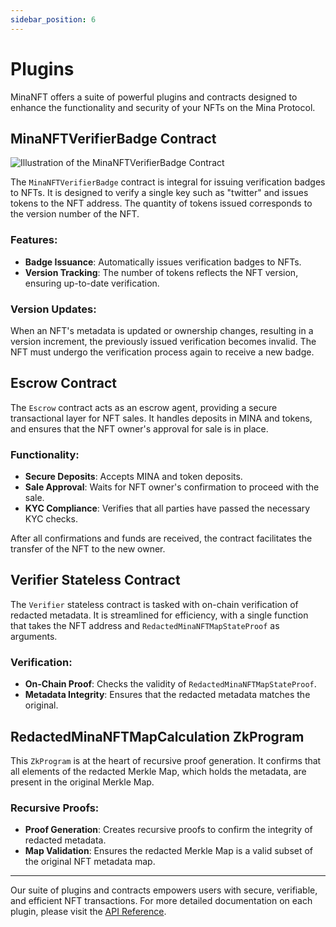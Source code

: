 ```yaml
---
sidebar_position: 6
---
```


# Plugins

MinaNFT offers a suite of powerful plugins and contracts designed to enhance the functionality and security of your NFTs on the Mina Protocol.

## MinaNFTVerifierBadge Contract

![Illustration of the MinaNFTVerifierBadge Contract](/img/contract/badge.png)

The `MinaNFTVerifierBadge` contract is integral for issuing verification badges to NFTs. It is designed to verify a single key such as "twitter" and issues tokens to the NFT address. The quantity of tokens issued corresponds to the version number of the NFT.

### Features:

- **Badge Issuance**: Automatically issues verification badges to NFTs.
- **Version Tracking**: The number of tokens reflects the NFT version, ensuring up-to-date verification.

### Version Updates:

When an NFT's metadata is updated or ownership changes, resulting in a version increment, the previously issued verification becomes invalid. The NFT must undergo the verification process again to receive a new badge.

## Escrow Contract

The `Escrow` contract acts as an escrow agent, providing a secure transactional layer for NFT sales. It handles deposits in MINA and tokens, and ensures that the NFT owner's approval for sale is in place.

### Functionality:

- **Secure Deposits**: Accepts MINA and token deposits.
- **Sale Approval**: Waits for NFT owner's confirmation to proceed with the sale.
- **KYC Compliance**: Verifies that all parties have passed the necessary KYC checks.

After all confirmations and funds are received, the contract facilitates the transfer of the NFT to the new owner.

## Verifier Stateless Contract

The `Verifier` stateless contract is tasked with on-chain verification of redacted metadata. It is streamlined for efficiency, with a single function that takes the NFT address and `RedactedMinaNFTMapStateProof` as arguments.

### Verification:

- **On-Chain Proof**: Checks the validity of `RedactedMinaNFTMapStateProof`.
- **Metadata Integrity**: Ensures that the redacted metadata matches the original.

## RedactedMinaNFTMapCalculation ZkProgram

This `ZkProgram` is at the heart of recursive proof generation. It confirms that all elements of the redacted Merkle Map, which holds the metadata, are present in the original Merkle Map.

### Recursive Proofs:

- **Proof Generation**: Creates recursive proofs to confirm the integrity of redacted metadata.
- **Map Validation**: Ensures the redacted Merkle Map is a valid subset of the original NFT metadata map.

---

Our suite of plugins and contracts empowers users with secure, verifiable, and efficient NFT transactions. For more detailed documentation on each plugin, please visit the [API Reference](https://lib.minanft.io/classes/minanftverifierbadge).
